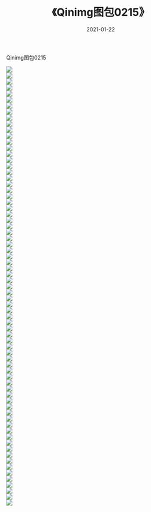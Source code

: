﻿---
layout: post
title:  《Qinimg图包0215》
date:   2021-01-22
img: http://imgx.orgx.ga/Qinimg图包/Qinimg图包0215/000.jpg
categories: [美女, 清纯, 唯美]
---

Qinimg图包0215

 ![](http://imgx.orgx.ga/Qinimg图包/Qinimg图包0215/001.jpg) <br>![](http://imgx.orgx.ga/Qinimg图包/Qinimg图包0215/002.jpg) <br>![](http://imgx.orgx.ga/Qinimg图包/Qinimg图包0215/003.jpg) <br>![](http://imgx.orgx.ga/Qinimg图包/Qinimg图包0215/004.jpg) <br>![](http://imgx.orgx.ga/Qinimg图包/Qinimg图包0215/005.jpg) <br>![](http://imgx.orgx.ga/Qinimg图包/Qinimg图包0215/006.jpg) <br>![](http://imgx.orgx.ga/Qinimg图包/Qinimg图包0215/007.jpg) <br>![](http://imgx.orgx.ga/Qinimg图包/Qinimg图包0215/008.jpg) <br>![](http://imgx.orgx.ga/Qinimg图包/Qinimg图包0215/009.jpg) <br>![](http://imgx.orgx.ga/Qinimg图包/Qinimg图包0215/010.jpg) <br>![](http://imgx.orgx.ga/Qinimg图包/Qinimg图包0215/011.jpg) <br>![](http://imgx.orgx.ga/Qinimg图包/Qinimg图包0215/012.jpg) <br>![](http://imgx.orgx.ga/Qinimg图包/Qinimg图包0215/013.jpg) <br>![](http://imgx.orgx.ga/Qinimg图包/Qinimg图包0215/014.jpg) <br>![](http://imgx.orgx.ga/Qinimg图包/Qinimg图包0215/015.jpg) <br>![](http://imgx.orgx.ga/Qinimg图包/Qinimg图包0215/016.jpg) <br>![](http://imgx.orgx.ga/Qinimg图包/Qinimg图包0215/017.jpg) <br>![](http://imgx.orgx.ga/Qinimg图包/Qinimg图包0215/018.jpg) <br>![](http://imgx.orgx.ga/Qinimg图包/Qinimg图包0215/019.jpg) <br>![](http://imgx.orgx.ga/Qinimg图包/Qinimg图包0215/020.jpg) <br>![](http://imgx.orgx.ga/Qinimg图包/Qinimg图包0215/021.jpg) <br>![](http://imgx.orgx.ga/Qinimg图包/Qinimg图包0215/022.jpg) <br>![](http://imgx.orgx.ga/Qinimg图包/Qinimg图包0215/023.jpg) <br>![](http://imgx.orgx.ga/Qinimg图包/Qinimg图包0215/024.jpg) <br>![](http://imgx.orgx.ga/Qinimg图包/Qinimg图包0215/025.jpg) <br>![](http://imgx.orgx.ga/Qinimg图包/Qinimg图包0215/026.jpg) <br>![](http://imgx.orgx.ga/Qinimg图包/Qinimg图包0215/027.jpg) <br>![](http://imgx.orgx.ga/Qinimg图包/Qinimg图包0215/028.jpg) <br>![](http://imgx.orgx.ga/Qinimg图包/Qinimg图包0215/029.jpg) <br>![](http://imgx.orgx.ga/Qinimg图包/Qinimg图包0215/030.jpg) <br>![](http://imgx.orgx.ga/Qinimg图包/Qinimg图包0215/031.jpg) <br>![](http://imgx.orgx.ga/Qinimg图包/Qinimg图包0215/032.jpg) <br>![](http://imgx.orgx.ga/Qinimg图包/Qinimg图包0215/033.jpg) <br>![](http://imgx.orgx.ga/Qinimg图包/Qinimg图包0215/034.jpg) <br>![](http://imgx.orgx.ga/Qinimg图包/Qinimg图包0215/035.jpg) <br>![](http://imgx.orgx.ga/Qinimg图包/Qinimg图包0215/036.jpg) <br>![](http://imgx.orgx.ga/Qinimg图包/Qinimg图包0215/037.jpg) <br>![](http://imgx.orgx.ga/Qinimg图包/Qinimg图包0215/038.jpg) <br>![](http://imgx.orgx.ga/Qinimg图包/Qinimg图包0215/039.jpg) <br>![](http://imgx.orgx.ga/Qinimg图包/Qinimg图包0215/040.jpg) <br>![](http://imgx.orgx.ga/Qinimg图包/Qinimg图包0215/041.jpg) <br>![](http://imgx.orgx.ga/Qinimg图包/Qinimg图包0215/042.jpg) <br>![](http://imgx.orgx.ga/Qinimg图包/Qinimg图包0215/043.jpg) <br>![](http://imgx.orgx.ga/Qinimg图包/Qinimg图包0215/044.jpg) <br>![](http://imgx.orgx.ga/Qinimg图包/Qinimg图包0215/045.jpg) <br>![](http://imgx.orgx.ga/Qinimg图包/Qinimg图包0215/046.jpg) <br>![](http://imgx.orgx.ga/Qinimg图包/Qinimg图包0215/047.jpg) <br>![](http://imgx.orgx.ga/Qinimg图包/Qinimg图包0215/048.jpg) <br>![](http://imgx.orgx.ga/Qinimg图包/Qinimg图包0215/049.jpg) <br>![](http://imgx.orgx.ga/Qinimg图包/Qinimg图包0215/050.jpg) <br>![](http://imgx.orgx.ga/Qinimg图包/Qinimg图包0215/051.jpg) <br>![](http://imgx.orgx.ga/Qinimg图包/Qinimg图包0215/052.jpg) <br>![](http://imgx.orgx.ga/Qinimg图包/Qinimg图包0215/053.jpg) <br>![](http://imgx.orgx.ga/Qinimg图包/Qinimg图包0215/054.jpg) <br>![](http://imgx.orgx.ga/Qinimg图包/Qinimg图包0215/055.jpg) <br>![](http://imgx.orgx.ga/Qinimg图包/Qinimg图包0215/056.jpg) <br>![](http://imgx.orgx.ga/Qinimg图包/Qinimg图包0215/057.jpg) <br>![](http://imgx.orgx.ga/Qinimg图包/Qinimg图包0215/058.jpg) <br>![](http://imgx.orgx.ga/Qinimg图包/Qinimg图包0215/059.jpg) <br>![](http://imgx.orgx.ga/Qinimg图包/Qinimg图包0215/060.jpg) <br>![](http://imgx.orgx.ga/Qinimg图包/Qinimg图包0215/061.jpg) <br>![](http://imgx.orgx.ga/Qinimg图包/Qinimg图包0215/062.jpg) <br>![](http://imgx.orgx.ga/Qinimg图包/Qinimg图包0215/063.jpg) <br>![](http://imgx.orgx.ga/Qinimg图包/Qinimg图包0215/064.jpg) <br>![](http://imgx.orgx.ga/Qinimg图包/Qinimg图包0215/065.jpg) <br>![](http://imgx.orgx.ga/Qinimg图包/Qinimg图包0215/066.jpg) <br>![](http://imgx.orgx.ga/Qinimg图包/Qinimg图包0215/067.jpg) <br>![](http://imgx.orgx.ga/Qinimg图包/Qinimg图包0215/068.jpg) <br>![](http://imgx.orgx.ga/Qinimg图包/Qinimg图包0215/069.jpg) <br>![](http://imgx.orgx.ga/Qinimg图包/Qinimg图包0215/070.jpg) <br>![](http://imgx.orgx.ga/Qinimg图包/Qinimg图包0215/071.jpg) <br>![](http://imgx.orgx.ga/Qinimg图包/Qinimg图包0215/072.jpg) <br>![](http://imgx.orgx.ga/Qinimg图包/Qinimg图包0215/073.jpg) <br>